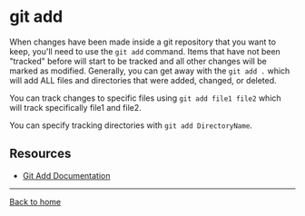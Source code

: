 # git add 
When changes have been made inside a git repository that you want to keep, you'll need to use the `git add` command.  Items that have not been "tracked" before will start to be tracked and all other changes will be marked as modified.  Generally, you can get away with the `git add .` which will add ALL files and directories that were added, changed, or deleted.

You can track changes to specific files using `git add file1 file2` which will track specifically file1 and file2.

You can specify tracking directories with `git add DirectoryName`.

## Resources
- [Git Add Documentation](https://git-scm.com/docs/git-add)
---
[Back to home](../README.md)
